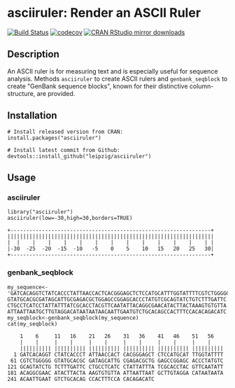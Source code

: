 # asciiruler: Render an ASCII Ruler

[![Build Status](https://travis-ci.org/leipzig/asciiruler.svg?branch=master)](https://travis-ci.org/leipzig/asciiruler)
[![codecov](https://codecov.io/gh/leipzig/asciiruler/branch/master/graph/badge.svg)](https://codecov.io/gh/leipzig/asciiruler)
[![CRAN RStudio mirror downloads](http://cranlogs.r-pkg.org/badges/asciiruler)](http://www.r-pkg.org/pkg/asciiruler)

## Description

An ASCII ruler is for measuring text and is especially useful for sequence analysis. Methods `asciiruler` to create ASCII rulers and `genbank_seqblock` to create "GenBank sequence blocks", known for their distinctive column-structure, are provided.


## Installation
```
# Install released version from CRAN:
install.packages("asciiruler")

# Install latest commit from Github:
devtools::install_github("leipzig/asciiruler")
```

## Usage

### asciiruler
```
library("asciiruler")
asciiruler(low=-30,high=30,borders=TRUE)

+----------------------------------------------------------------+
||||||||||||||||||||||||||||||||||||||||||||||||||||||||||||||||||
|  |    |    |    |    |    |    |    |    |    |    |    |    | |
|-30  -25  -20  -15  -10   -5    0    5    10   15   20   25   30|
+----------------------------------------------------------------+
```

### genbank_seqblock
```
my_sequence<-
'GATCACAGGTCTATCACCCTATTAACCACTCACGGGAGCTCTCCATGCATTTGGTATTTTCGTCTGGGGG
GTATGCACGCGATAGCATTGCGAGACGCTGGAGCCGGAGCACCCTATGTCGCAGTATCTGTCTTTGATTC
CTGCCTCATCCTATTATTTATCGCACCTACGTTCAATATTACAGGCGAACATACTTACTAAAGTGTGTTA
ATTAATTAATGCTTGTAGGACATAATAATAACAATTGAATGTCTGCACAGCCACTTTCCACACAGACATC'
my_seqblock<-genbank_seqblock(my_sequence)
cat(my_seqblock)
```

```
    1    6     11   16    21   26    31   36    41   46    51   56   
    |    |     |    |     |    |     |    |     |    |     |    |    
    |||||||||| |||||||||| |||||||||| |||||||||| |||||||||| ||||||||||
  1 GATCACAGGT CTATCACCCT ATTAACCACT CACGGGAGCT CTCCATGCAT TTGGTATTTT
 61 CGTCTGGGGG GTATGCACGC GATAGCATTG CGAGACGCTG GAGCCGGAGC ACCCTATGTC
121 GCAGTATCTG TCTTTGATTC CTGCCTCATC CTATTATTTA TCGCACCTAC GTTCAATATT
181 ACAGGCGAAC ATACTTACTA AAGTGTGTTA ATTAATTAAT GCTTGTAGGA CATAATAATA
241 ACAATTGAAT GTCTGCACAG CCACTTTCCA CACAGACATC
```
